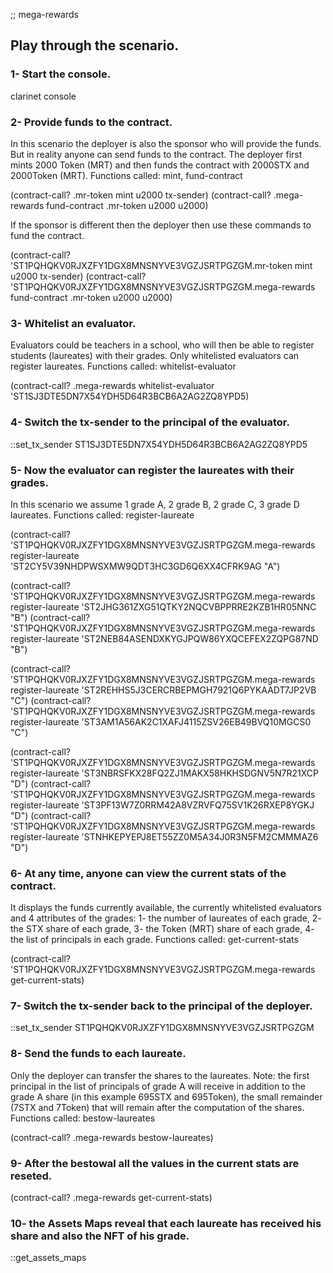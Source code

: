 ;; mega-rewards

## Play through the scenario.

### 1- Start the console.
clarinet console

### 2- Provide funds to the contract. 
In this scenario the deployer is also the sponsor who will provide the funds. But in reality anyone can send funds to the contract. 
The deployer first mints 2000 Token (MRT) and then funds the contract with 2000STX and 2000Token (MRT).
Functions called: mint, fund-contract
		
(contract-call? .mr-token mint u2000 tx-sender)
(contract-call? .mega-rewards fund-contract .mr-token u2000 u2000)


If the sponsor is different then the deployer then use these commands to fund the contract. 

(contract-call? 'ST1PQHQKV0RJXZFY1DGX8MNSNYVE3VGZJSRTPGZGM.mr-token mint u2000 tx-sender)
(contract-call? 'ST1PQHQKV0RJXZFY1DGX8MNSNYVE3VGZJSRTPGZGM.mega-rewards fund-contract .mr-token u2000 u2000)


### 3- Whitelist an evaluator. 
Evaluators could be teachers in a school, who will then be able to register students (laureates) with their grades. Only whitelisted evaluators can register laureates.
Functions called: whitelist-evaluator
		
(contract-call? .mega-rewards whitelist-evaluator 'ST1SJ3DTE5DN7X54YDH5D64R3BCB6A2AG2ZQ8YPD5)


### 4- Switch the tx-sender to the principal of the evaluator.

::set_tx_sender ST1SJ3DTE5DN7X54YDH5D64R3BCB6A2AG2ZQ8YPD5


### 5- Now the evaluator can register the laureates with their grades. 
In this scenario we assume 1 grade A, 2 grade B, 2 grade C, 3 grade D laureates.
Functions called: register-laureate
		
(contract-call? 'ST1PQHQKV0RJXZFY1DGX8MNSNYVE3VGZJSRTPGZGM.mega-rewards register-laureate 'ST2CY5V39NHDPWSXMW9QDT3HC3GD6Q6XX4CFRK9AG "A")

(contract-call? 'ST1PQHQKV0RJXZFY1DGX8MNSNYVE3VGZJSRTPGZGM.mega-rewards register-laureate 'ST2JHG361ZXG51QTKY2NQCVBPPRRE2KZB1HR05NNC "B")
(contract-call? 'ST1PQHQKV0RJXZFY1DGX8MNSNYVE3VGZJSRTPGZGM.mega-rewards register-laureate 'ST2NEB84ASENDXKYGJPQW86YXQCEFEX2ZQPG87ND "B")

(contract-call? 'ST1PQHQKV0RJXZFY1DGX8MNSNYVE3VGZJSRTPGZGM.mega-rewards register-laureate 'ST2REHHS5J3CERCRBEPMGH7921Q6PYKAADT7JP2VB "C")
(contract-call? 'ST1PQHQKV0RJXZFY1DGX8MNSNYVE3VGZJSRTPGZGM.mega-rewards register-laureate 'ST3AM1A56AK2C1XAFJ4115ZSV26EB49BVQ10MGCS0 "C")

(contract-call? 'ST1PQHQKV0RJXZFY1DGX8MNSNYVE3VGZJSRTPGZGM.mega-rewards register-laureate 'ST3NBRSFKX28FQ2ZJ1MAKX58HKHSDGNV5N7R21XCP "D")
(contract-call? 'ST1PQHQKV0RJXZFY1DGX8MNSNYVE3VGZJSRTPGZGM.mega-rewards register-laureate 'ST3PF13W7Z0RRM42A8VZRVFQ75SV1K26RXEP8YGKJ "D")
(contract-call? 'ST1PQHQKV0RJXZFY1DGX8MNSNYVE3VGZJSRTPGZGM.mega-rewards register-laureate 'STNHKEPYEPJ8ET55ZZ0M5A34J0R3N5FM2CMMMAZ6 "D")


### 6- At any time, anyone can view the current stats of the contract. 
It displays the funds currently available, the currently whitelisted evaluators and 4 attributes of the grades:
	1- the number of laureates of each grade, 2- the STX share of each grade, 3- the Token (MRT) share of each grade, 4- the list of principals in each grade.
Functions called: get-current-stats  

(contract-call? 'ST1PQHQKV0RJXZFY1DGX8MNSNYVE3VGZJSRTPGZGM.mega-rewards get-current-stats)


### 7- Switch the tx-sender back to the principal of the deployer. 

::set_tx_sender ST1PQHQKV0RJXZFY1DGX8MNSNYVE3VGZJSRTPGZGM


### 8- Send the funds to each laureate. 
Only the deployer can transfer the shares to the laureates.
    Note: the first principal in the list of principals of grade A will receive in addition to the grade A share (in this example 695STX and 695Token), the small remainder (7STX and 7Token) that will remain after the computation of the shares. 
Functions called: bestow-laureates
		
(contract-call? .mega-rewards bestow-laureates)


### 9- After the bestowal all the values in the current stats are reseted.

(contract-call? .mega-rewards get-current-stats)


### 10- the Assets Maps reveal that each laureate has received his share and also the NFT of his grade.

::get_assets_maps